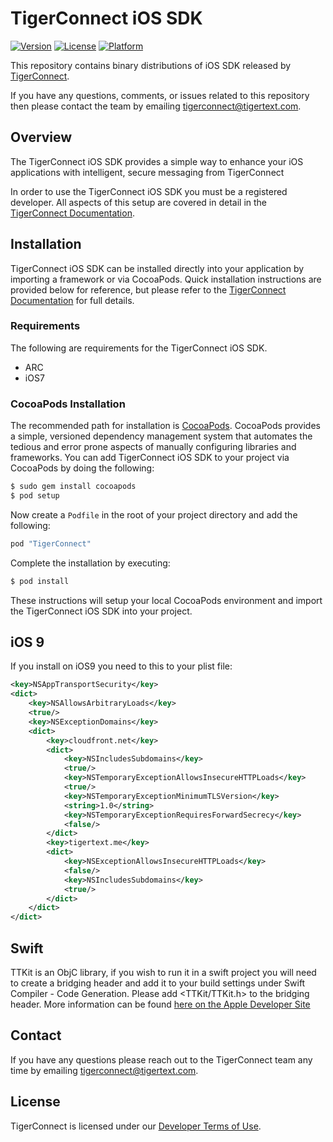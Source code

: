 # TigerConnect iOS SDK

[![Version](https://img.shields.io/cocoapods/v/TigerConnect.svg?style=flat)](http://cocoapods.org/pods/TigerConnect)
[![License](https://img.shields.io/cocoapods/l/TigerConnect.svg?style=flat)](http://cocoapods.org/pods/TigerConnect)
[![Platform](https://img.shields.io/cocoapods/p/TigerConnect.svg?style=flat)](http://cocoapods.org/pods/TigerConnect)

This repository contains binary distributions of iOS SDK released by [TigerConnect](http://tigertext.com/tigerconnect).

If you have any questions, comments, or issues related to this repository then please contact the team by emailing [tigerconnect@tigertext.com](mailto:tigerconnect@tigertext.com).

## Overview

The TigerConnect iOS SDK provides a simple way to enhance your iOS applications with intelligent, secure messaging from TigerConnect

In order to use the TigerConnect iOS SDK you must be a registered developer. All aspects of this setup are covered in detail in the [TigerConnect Documentation](https://developer.tigertext.com/).

## Installation

TigerConnect iOS SDK can be installed directly into your application by importing a framework or via CocoaPods. Quick installation instructions are provided below for reference, but please refer to the [TigerConnect Documentation](https://developer.tigertext.com/) for full details.

### Requirements

The following are requirements for the TigerConnect iOS SDK.
* ARC
* iOS7

### CocoaPods Installation

The recommended path for installation is [CocoaPods](http://cocoapods.org/). CocoaPods provides a simple, versioned dependency management system that automates the tedious and error prone aspects of manually configuring libraries and frameworks. You can add TigerConnect iOS SDK to your project via CocoaPods by doing the following:

```sh
$ sudo gem install cocoapods
$ pod setup
```

Now create a `Podfile` in the root of your project directory and add the following:

```ruby
pod "TigerConnect"
```

Complete the installation by executing:

```sh
$ pod install
```
These instructions will setup your local CocoaPods environment and import the TigerConnect iOS SDK into your project. 

## iOS 9

If you install on iOS9 you need to this to your plist file:
```xml
<key>NSAppTransportSecurity</key>
<dict>
    <key>NSAllowsArbitraryLoads</key>
    <true/>
    <key>NSExceptionDomains</key>
    <dict>
        <key>cloudfront.net</key>
        <dict>
            <key>NSIncludesSubdomains</key>
            <true/>
            <key>NSTemporaryExceptionAllowsInsecureHTTPLoads</key>
            <true/>
            <key>NSTemporaryExceptionMinimumTLSVersion</key>
            <string>1.0</string>
            <key>NSTemporaryExceptionRequiresForwardSecrecy</key>
            <false/>
        </dict>
        <key>tigertext.me</key>
        <dict>
            <key>NSExceptionAllowsInsecureHTTPLoads</key>
            <false/>
            <key>NSIncludesSubdomains</key>
            <true/>
        </dict>
    </dict>
</dict>
```
## Swift

TTKit is an ObjC library, if you wish to run it in a swift project you will need to create a bridging header and add it to your build settings under Swift Compiler - Code Generation.  Please add <TTKit/TTKit.h> to the bridging header.  More information can be found [here on the Apple Developer Site](https://developer.apple.com/library/ios/documentation/Swift/Conceptual/BuildingCocoaApps/MixandMatch.html)

## Contact

If you have any questions please reach out to the TigerConnect team any time by emailing [tigerconnect@tigertext.com](mailto:tigerconnect@tigertext.com).

## License

TigerConnect is licensed under our [Developer Terms of Use](https://developer.tigertext.com/developer-terms-of-use/).
